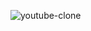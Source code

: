 ![youtube-clone](https://github.com/fabricefo/youtube-clone/assets/90900297/f898bf39-c611-4245-81b7-7df0ff685448)
